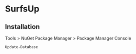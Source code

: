 # SurfsUp
## Installation
Tools > NuGet Package Manager > Package Manager Console
```
Update-Database
```
